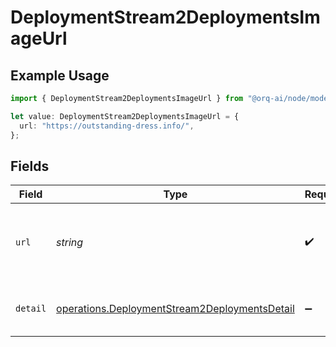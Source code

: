 # DeploymentStream2DeploymentsImageUrl

## Example Usage

```typescript
import { DeploymentStream2DeploymentsImageUrl } from "@orq-ai/node/models/operations";

let value: DeploymentStream2DeploymentsImageUrl = {
  url: "https://outstanding-dress.info/",
};
```

## Fields

| Field                                                                                                          | Type                                                                                                           | Required                                                                                                       | Description                                                                                                    |
| -------------------------------------------------------------------------------------------------------------- | -------------------------------------------------------------------------------------------------------------- | -------------------------------------------------------------------------------------------------------------- | -------------------------------------------------------------------------------------------------------------- |
| `url`                                                                                                          | *string*                                                                                                       | :heavy_check_mark:                                                                                             | Either a URL of the image or the base64 encoded image data.                                                    |
| `detail`                                                                                                       | [operations.DeploymentStream2DeploymentsDetail](../../models/operations/deploymentstream2deploymentsdetail.md) | :heavy_minus_sign:                                                                                             | Specifies the detail level of the image.                                                                       |